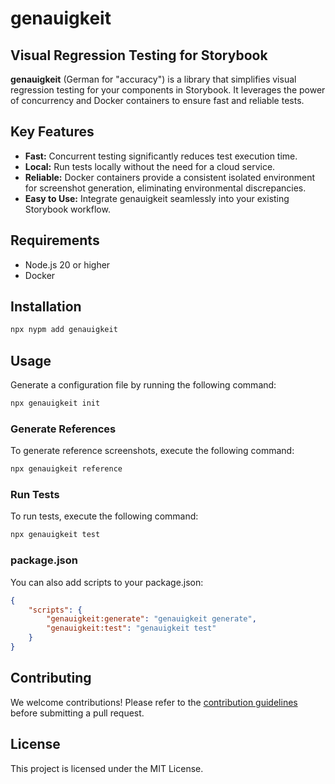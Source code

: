 # genauigkeit

## Visual Regression Testing for Storybook

**genauigkeit** (German for "accuracy") is a library that simplifies visual regression testing for your components in Storybook. It leverages the power of concurrency and Docker containers to ensure fast and reliable tests.

## Key Features

-   **Fast:** Concurrent testing significantly reduces test execution time.
-   **Local:** Run tests locally without the need for a cloud service.
-   **Reliable:** Docker containers provide a consistent isolated environment for screenshot generation, eliminating environmental discrepancies.
-   **Easy to Use:** Integrate genauigkeit seamlessly into your existing Storybook workflow.

## Requirements

-   Node.js 20 or higher
-   Docker

## Installation

```sh
npx nypm add genauigkeit
```

## Usage

Generate a configuration file by running the following command:

```sh
npx genauigkeit init
```

### Generate References

To generate reference screenshots, execute the following command:

```sh
npx genauigkeit reference
```

### Run Tests

To run tests, execute the following command:

```bash
npx genauigkeit test
```

### package.json

You can also add scripts to your package.json:

```json
{
    "scripts": {
        "genauigkeit:generate": "genauigkeit generate",
        "genauigkeit:test": "genauigkeit test"
    }
}
```

## Contributing

We welcome contributions! Please refer to the [contribution guidelines](./CONTRIBUTING.md) before submitting a pull request.

## License

This project is licensed under the MIT License.
